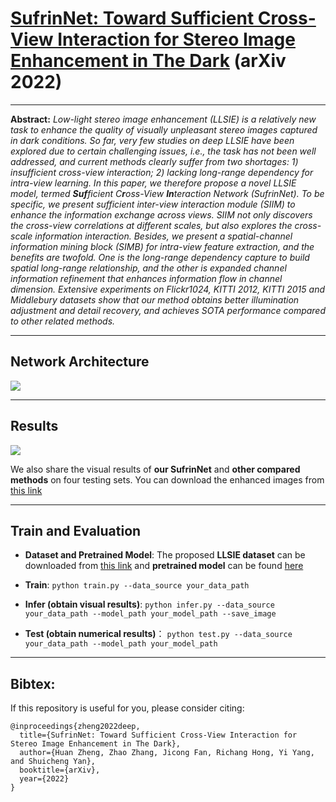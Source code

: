 # [SufrinNet: Toward Sufficient Cross-View Interaction for Stereo Image Enhancement in The Dark]() (arXiv 2022)

<hr />

**Abstract:** *Low-light stereo image enhancement (LLSIE) is a relatively new task to enhance the quality of visually unpleasant stereo images captured in dark conditions. So far, very few studies on deep LLSIE have been explored due to certain challenging issues, i.e., the task has not been well addressed, and current methods clearly suffer from two shortages: 1) insufficient cross-view interaction; 2) lacking long-range dependency for intra-view learning. In this paper, we therefore propose a novel LLSIE model, termed **Suf**ficient C**r**oss-View **In**teraction Network (SufrinNet). To be specific, we present sufficient inter-view interaction module (SIIM) to enhance the information exchange across views. SIIM not only discovers the cross-view correlations at different scales, but also explores the cross-scale information interaction. Besides, we present a spatial-channel information mining block (SIMB) for intra-view feature extraction, and the benefits are twofold. One is the long-range dependency capture to build spatial long-range relationship, and the other is expanded channel information refinement that enhances information flow in channel dimension. Extensive experiments on Flickr1024, KITTI 2012, KITTI 2015 and Middlebury datasets show that our method obtains better illumination adjustment and detail recovery, and achieves SOTA performance compared to other related methods.* 
<hr />

## Network Architecture

<img src = "https://github.com/Ian0926/SufrinNet/blob/main/files/framwork.PNG"> 
<hr />

## Results

<img src = "https://github.com/Ian0926/SufrinNet/blob/main/files/results.PNG"> 

We also share the visual results of **our SufrinNet** and **other compared methods** on four testing sets. You can download the enhanced images from [this link](https://share.weiyun.com/Dnq7lKj7)
<hr />

## Train and Evaluation
* **Dataset and Pretrained Model**:
The proposed **LLSIE dataset** can be downloaded from [this link](https://share.weiyun.com/Q8nhiqnh) and **pretrained model** can be found [here](https://github.com/Ian0926/SufrinNet/tree/main/pretrained)

* **Train**:
`python train.py --data_source your_data_path`

* **Infer (obtain visual results)**:
`python infer.py --data_source your_data_path --model_path your_model_path --save_image`

* **Test (obtain numerical results)**：
`python test.py --data_source your_data_path --model_path your_model_path`
<hr />

## Bibtex:
If this repository is useful for you, please consider citing:
```
@inproceedings{zheng2022deep,
  title={SufrinNet: Toward Sufficient Cross-View Interaction for Stereo Image Enhancement in The Dark},
  author={Huan Zheng, Zhao Zhang, Jicong Fan, Richang Hong, Yi Yang, and Shuicheng Yan},
  booktitle={arXiv},
  year={2022}
}
```
